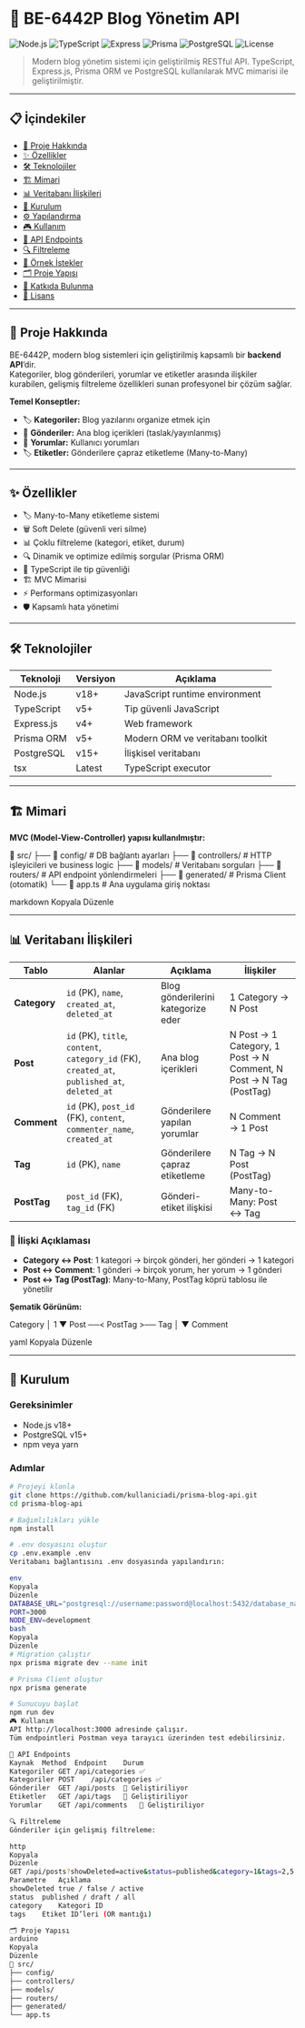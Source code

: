 # 🌟 BE-6442P Blog Yönetim API

![Node.js](https://img.shields.io/badge/Node.js-v18+-green)
![TypeScript](https://img.shields.io/badge/TypeScript-v5+-blue)
![Express](https://img.shields.io/badge/Express.js-v4+-lightgrey)
![Prisma](https://img.shields.io/badge/Prisma-v5+-purple)
![PostgreSQL](https://img.shields.io/badge/PostgreSQL-v15+-blue)
![License](https://img.shields.io/badge/License-MIT-yellow)

> Modern blog yönetim sistemi için geliştirilmiş RESTful API. TypeScript, Express.js, Prisma ORM ve PostgreSQL kullanılarak MVC mimarisi ile geliştirilmiştir.

---

## 📋 İçindekiler

- [🎯 Proje Hakkında](#-proje-hakkında)
- [✨ Özellikler](#-özellikler)
- [🛠️ Teknolojiler](#️-teknolojiler)
- [🏗️ Mimari](#️-mimari)
- [📊 Veritabanı İlişkileri](#-veritabanı-ilişkileri)
- [🚀 Kurulum](#-kurulum)
- [⚙️ Yapılandırma](#️-yapılandırma)
- [🎮 Kullanım](#-kullanım)
- [📡 API Endpoints](#-api-endpoints)
- [🔍 Filtreleme](#-filtreleme)
- [📝 Örnek İstekler](#-örnek-i̇stekler)
- [🗂️ Proje Yapısı](#️-proje-yapısı)
- [🤝 Katkıda Bulunma](#-katkıda-bulunma)
- [📄 Lisans](#-lisans)

---

## 🎯 Proje Hakkında

BE-6442P, modern blog sistemleri için geliştirilmiş kapsamlı bir **backend API**’dir.  
Kategoriler, blog gönderileri, yorumlar ve etiketler arasında ilişkiler kurabilen, gelişmiş filtreleme özellikleri sunan profesyonel bir çözüm sağlar.

**Temel Konseptler:**
- 🏷️ **Kategoriler:** Blog yazılarını organize etmek için  
- 📝 **Gönderiler:** Ana blog içerikleri (taslak/yayınlanmış)  
- 💬 **Yorumlar:** Kullanıcı yorumları  
- 🏷️ **Etiketler:** Gönderilere çapraz etiketleme (Many-to-Many)

---

## ✨ Özellikler

- 🏷️ Many-to-Many etiketleme sistemi  
- 🗑️ Soft Delete (güvenli veri silme)  
- 📊 Çoklu filtreleme (kategori, etiket, durum)  
- 🔍 Dinamik ve optimize edilmiş sorgular (Prisma ORM)  
- 📝 TypeScript ile tip güvenliği  
- 🏗️ MVC Mimarisi  
- ⚡ Performans optimizasyonları  
- 🛡️ Kapsamlı hata yönetimi  

---

## 🛠️ Teknolojiler

| Teknoloji | Versiyon | Açıklama |
|-----------|----------|----------|
| Node.js | v18+ | JavaScript runtime environment |
| TypeScript | v5+ | Tip güvenli JavaScript |
| Express.js | v4+ | Web framework |
| Prisma ORM | v5+ | Modern ORM ve veritabanı toolkit |
| PostgreSQL | v15+ | İlişkisel veritabanı |
| tsx | Latest | TypeScript executor |

---

## 🏗️ Mimari

**MVC (Model-View-Controller) yapısı kullanılmıştır:**

📁 src/
├── 📁 config/ # DB bağlantı ayarları
├── 📁 controllers/ # HTTP işleyicileri ve business logic
├── 📁 models/ # Veritabanı sorguları
├── 📁 routers/ # API endpoint yönlendirmeleri
├── 📁 generated/ # Prisma Client (otomatik)
└── 📄 app.ts # Ana uygulama giriş noktası

markdown
Kopyala
Düzenle

---

## 📊 Veritabanı İlişkileri

| Tablo | Alanlar | Açıklama | İlişkiler |
|-------|--------|----------|-----------|
| **Category** | `id` (PK), `name`, `created_at`, `deleted_at` | Blog gönderilerini kategorize eder | 1 Category → N Post |
| **Post** | `id` (PK), `title`, `content`, `category_id` (FK), `created_at`, `published_at`, `deleted_at` | Ana blog içerikleri | N Post → 1 Category, 1 Post → N Comment, N Post → N Tag (PostTag) |
| **Comment** | `id` (PK), `post_id` (FK), `content`, `commenter_name`, `created_at` | Gönderilere yapılan yorumlar | N Comment → 1 Post |
| **Tag** | `id` (PK), `name` | Gönderilere çapraz etiketleme | N Tag → N Post (PostTag) |
| **PostTag** | `post_id` (FK), `tag_id` (FK) | Gönderi-etiket ilişkisi | Many-to-Many: Post ↔ Tag |

### 🔗 İlişki Açıklaması

- **Category ↔ Post**: 1 kategori → birçok gönderi, her gönderi → 1 kategori  
- **Post ↔ Comment**: 1 gönderi → birçok yorum, her yorum → 1 gönderi  
- **Post ↔ Tag (PostTag)**: Many-to-Many, PostTag köprü tablosu ile yönetilir  

**Şematik Görünüm:**

Category
│ 1
▼
Post ──< PostTag >── Tag
│
▼
Comment

yaml
Kopyala
Düzenle

---

## 🚀 Kurulum

### Gereksinimler

- Node.js v18+  
- PostgreSQL v15+  
- npm veya yarn  

### Adımlar

```bash
# Projeyi klonla
git clone https://github.com/kullaniciadi/prisma-blog-api.git
cd prisma-blog-api

# Bağımlılıkları yükle
npm install

# .env dosyasını oluştur
cp .env.example .env
Veritabanı bağlantısını .env dosyasında yapılandırın:

env
Kopyala
Düzenle
DATABASE_URL="postgresql://username:password@localhost:5432/database_name"
PORT=3000
NODE_ENV=development
bash
Kopyala
Düzenle
# Migration çalıştır
npx prisma migrate dev --name init

# Prisma Client oluştur
npx prisma generate

# Sunucuyu başlat
npm run dev
🎮 Kullanım
API http://localhost:3000 adresinde çalışır.
Tüm endpointleri Postman veya tarayıcı üzerinden test edebilirsiniz.

📡 API Endpoints
Kaynak	Method	Endpoint	Durum
Kategoriler	GET	/api/categories	✅
Kategoriler	POST	/api/categories	✅
Gönderiler	GET	/api/posts	🚧 Geliştiriliyor
Etiketler	GET	/api/tags	🚧 Geliştiriliyor
Yorumlar	GET	/api/comments	🚧 Geliştiriliyor

🔍 Filtreleme
Gönderiler için gelişmiş filtreleme:

http
Kopyala
Düzenle
GET /api/posts?showDeleted=active&status=published&category=1&tags=2,5
Parametre	Açıklama
showDeleted	true / false / active
status	published / draft / all
category	Kategori ID
tags	Etiket ID’leri (OR mantığı)

🗂️ Proje Yapısı
arduino
Kopyala
Düzenle
📁 src/
├── config/
├── controllers/
├── models/
├── routers/
├── generated/
└── app.ts
